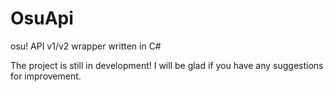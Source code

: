 # OsuApi

osu! API v1/v2 wrapper written in C#

The project is still in development!
I will be glad if you have any suggestions for improvement.
